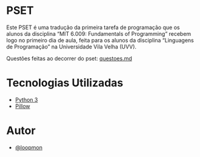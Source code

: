 # PSET

Este PSET é uma tradução da primeira tarefa de programação que os alunos da
disciplina “MIT 6.009: Fundamentals of Programming” recebem logo no primeiro
dia de aula, feita para os alunos da disciplina “Linguagens de Programação” na
Universidade Vila Velha (UVV).

Questões feitas ao decorrer do pset: [questoes.md](questoes.md)

# Tecnologias Utilizadas

- [Python 3](https://www.python.org/)
- [Pillow](https://pillow.readthedocs.io/en/stable/)

# Autor

- [@loopmon](https://github.com/loopmon)
